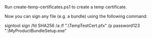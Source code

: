 Run create-temp-certificates.ps1 to create a temp certificate.

Now you can sign any file (e.g. a bundle) using the following command:

signtool sign /fd SHA256 /a /f ".\TempTestCert.pfx" /p password123 ".\MyProductBundleSetup.exe"